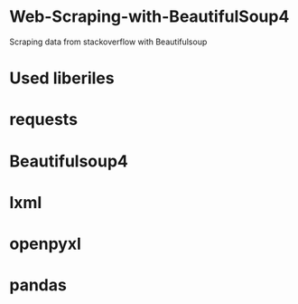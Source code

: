 # Web-Scraping-with-BeautifulSoup4
Scraping data from stackoverflow with Beautifulsoup

# Used liberiles 
# requests
# Beautifulsoup4
# lxml
# openpyxl
# pandas
